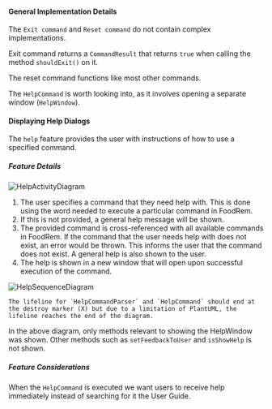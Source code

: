 <!-- markdownlint-disable-file first-line-h1 -->

#### General Implementation Details

<!-- TODO: ADD GENERAL FEATURES CLASS DIAGRAM -->
<!-- NOTE: As this is for general features like Help, add/remove class diagrams as you see fit -->

The `Exit command` and `Reset command` do not contain complex implementations.

Exit command returns a `CommandResult` that returns `true` when calling the method `shouldExit()` on it.

The reset command functions like most other commands.

The `HelpCommand` is worth looking into, as it involves opening a separate window (`HelpWindow`).

#### Displaying Help Dialogs

The `help` feature provides the user with instructions of how to use a specified command.

##### Feature Details

![HelpActivityDiagram](images/HelpActivityDiagram.png)

1. The user specifies a command that they need help with. This is done using the word needed to execute a particular command in FoodRem.
1. If this is not provided, a general help message will be shown.
1. The provided command is cross-referenced with all available commands in FoodRem. If the command that the user needs help with does not exist, an error would be thrown. This informs the user that the command does not exist. A general help is also shown to the user.
1. The help is shown in a new window that will open upon successful execution of the command.

![HelpSequenceDiagram](images/HelpSequenceDiagram.png)

```note
The lifeline for `HelpCommandParser` and `HelpCommand` should end at the destroy marker (X) but due to a limitation of PlantUML, the lifeline reaches the end of the diagram.
```

In the above diagram, only methods relevant to showing the HelpWindow was shown. Other methods such as `setFeedbackToUser` and `isShowHelp` is not shown.

##### Feature Considerations

When the `HelpCommand` is executed we want users to receive help immediately instead of searching for it the User Guide.

